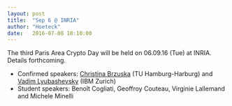 ```yaml
---
layout: post
title:  "Sep 6 @ INRIA"
author: "Hoeteck"
date:   2016-07-08 10:10:00
---
```


The third Paris Area Crypto Day will be held on 06.09.16 (Tue) at
INRIA. Details forthcoming.

* Confirmed speakers: [Christina Brzuska](http://christinabrzuska.de/) (TU Hamburg-Harburg) and [Vadim Lyubashevsky](http://researcher.ibm.com/researcher/view.php?person=zurich-VAD) (IBM Zurich)
* Student speakers: Benoît Cogliati, Geoffroy Couteau, Virginie Lallemand and Michele Minelli
